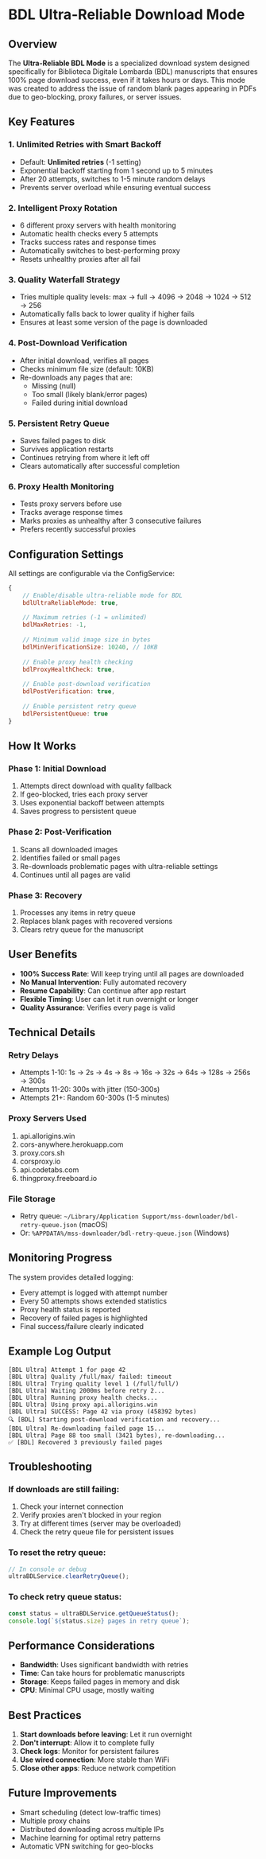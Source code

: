 # BDL Ultra-Reliable Download Mode

## Overview

The **Ultra-Reliable BDL Mode** is a specialized download system designed specifically for Biblioteca Digitale Lombarda (BDL) manuscripts that ensures 100% page download success, even if it takes hours or days. This mode was created to address the issue of random blank pages appearing in PDFs due to geo-blocking, proxy failures, or server issues.

## Key Features

### 1. **Unlimited Retries with Smart Backoff**
- Default: **Unlimited retries** (-1 setting)
- Exponential backoff starting from 1 second up to 5 minutes
- After 20 attempts, switches to 1-5 minute random delays
- Prevents server overload while ensuring eventual success

### 2. **Intelligent Proxy Rotation**
- 6 different proxy servers with health monitoring
- Automatic health checks every 5 attempts
- Tracks success rates and response times
- Automatically switches to best-performing proxy
- Resets unhealthy proxies after all fail

### 3. **Quality Waterfall Strategy**
- Tries multiple quality levels: max → full → 4096 → 2048 → 1024 → 512 → 256
- Automatically falls back to lower quality if higher fails
- Ensures at least some version of the page is downloaded

### 4. **Post-Download Verification**
- After initial download, verifies all pages
- Checks minimum file size (default: 10KB)
- Re-downloads any pages that are:
  - Missing (null)
  - Too small (likely blank/error pages)
  - Failed during initial download

### 5. **Persistent Retry Queue**
- Saves failed pages to disk
- Survives application restarts
- Continues retrying from where it left off
- Clears automatically after successful completion

### 6. **Proxy Health Monitoring**
- Tests proxy servers before use
- Tracks average response times
- Marks proxies as unhealthy after 3 consecutive failures
- Prefers recently successful proxies

## Configuration Settings

All settings are configurable via the ConfigService:

```javascript
{
    // Enable/disable ultra-reliable mode for BDL
    bdlUltraReliableMode: true,
    
    // Maximum retries (-1 = unlimited)
    bdlMaxRetries: -1,
    
    // Minimum valid image size in bytes
    bdlMinVerificationSize: 10240, // 10KB
    
    // Enable proxy health checking
    bdlProxyHealthCheck: true,
    
    // Enable post-download verification
    bdlPostVerification: true,
    
    // Enable persistent retry queue
    bdlPersistentQueue: true
}
```

## How It Works

### Phase 1: Initial Download
1. Attempts direct download with quality fallback
2. If geo-blocked, tries each proxy server
3. Uses exponential backoff between attempts
4. Saves progress to persistent queue

### Phase 2: Post-Verification
1. Scans all downloaded images
2. Identifies failed or small pages
3. Re-downloads problematic pages with ultra-reliable settings
4. Continues until all pages are valid

### Phase 3: Recovery
1. Processes any items in retry queue
2. Replaces blank pages with recovered versions
3. Clears retry queue for the manuscript

## User Benefits

- **100% Success Rate**: Will keep trying until all pages are downloaded
- **No Manual Intervention**: Fully automated recovery
- **Resume Capability**: Can continue after app restart
- **Flexible Timing**: User can let it run overnight or longer
- **Quality Assurance**: Verifies every page is valid

## Technical Details

### Retry Delays
- Attempts 1-10: 1s → 2s → 4s → 8s → 16s → 32s → 64s → 128s → 256s → 300s
- Attempts 11-20: 300s with jitter (150-300s)
- Attempts 21+: Random 60-300s (1-5 minutes)

### Proxy Servers Used
1. api.allorigins.win
2. cors-anywhere.herokuapp.com
3. proxy.cors.sh
4. corsproxy.io
5. api.codetabs.com
6. thingproxy.freeboard.io

### File Storage
- Retry queue: `~/Library/Application Support/mss-downloader/bdl-retry-queue.json` (macOS)
- Or: `%APPDATA%/mss-downloader/bdl-retry-queue.json` (Windows)

## Monitoring Progress

The system provides detailed logging:
- Every attempt is logged with attempt number
- Every 50 attempts shows extended statistics
- Proxy health status is reported
- Recovery of failed pages is highlighted
- Final success/failure clearly indicated

## Example Log Output

```
[BDL Ultra] Attempt 1 for page 42
[BDL Ultra] Quality /full/max/ failed: timeout
[BDL Ultra] Trying quality level 1 (/full/full/)
[BDL Ultra] Waiting 2000ms before retry 2...
[BDL Ultra] Running proxy health checks...
[BDL Ultra] Using proxy api.allorigins.win
[BDL Ultra] SUCCESS: Page 42 via proxy (458392 bytes)
🔍 [BDL] Starting post-download verification and recovery...
[BDL Ultra] Re-downloading failed page 15...
[BDL Ultra] Page 88 too small (3421 bytes), re-downloading...
✅ [BDL] Recovered 3 previously failed pages
```

## Troubleshooting

### If downloads are still failing:
1. Check your internet connection
2. Verify proxies aren't blocked in your region
3. Try at different times (server may be overloaded)
4. Check the retry queue file for persistent issues

### To reset the retry queue:
```javascript
// In console or debug
ultraBDLService.clearRetryQueue();
```

### To check retry queue status:
```javascript
const status = ultraBDLService.getQueueStatus();
console.log(`${status.size} pages in retry queue`);
```

## Performance Considerations

- **Bandwidth**: Uses significant bandwidth with retries
- **Time**: Can take hours for problematic manuscripts
- **Storage**: Keeps failed pages in memory and disk
- **CPU**: Minimal CPU usage, mostly waiting

## Best Practices

1. **Start downloads before leaving**: Let it run overnight
2. **Don't interrupt**: Allow it to complete fully
3. **Check logs**: Monitor for persistent failures
4. **Use wired connection**: More stable than WiFi
5. **Close other apps**: Reduce network competition

## Future Improvements

- Smart scheduling (detect low-traffic times)
- Multiple proxy chains
- Distributed downloading across multiple IPs
- Machine learning for optimal retry patterns
- Automatic VPN switching for geo-blocks